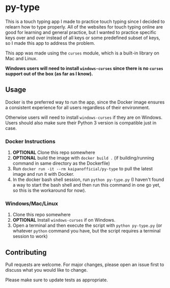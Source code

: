 # py-type
This is a touch typing app I made to practice touch typing since I decided to relearn how to type properly. All of the websites for touch typing online are good for learning and general practice, but I wanted to practice specific keys over and over instead of all keys or some predefined subset of keys, so I made this app to address the problem.

This app was made using the `curses` module, which is a built-in library on Mac and Linux.

**Windows users will need to install `windows-curses` since there is no `curses` support out of the box (as far as I know).**

## Usage

Docker is the preferred way to run the app, since the Docker image ensures a consistent experience for all users regardless of their environment.

Otherwise users will need to install `windows-curses` if they are on Windows. Users should also make sure their Python 3 version is compatible just in case.

### Docker Instructions
1. **OPTIONAL** Clone this repo somewhere
2. **OPTIONAL** build the image with `docker build .` (if building/running command in same directory as the Dockerfile)
3. Run `docker run -it --rm kaipanofficial/py-type` to pull the latest image and run it with Docker.
4. In the docker bash shell session, run `python py-type.py` (I haven't found a way to start the bash shell and then run this command in one go yet, so this is the workaround for now).

### Windows/Mac/Linux
1. Clone this repo somewhere
2. **OPTIONAL** Install `windows-curses` if on Windows.
3. Open a terminal and then execute the script with `python py-type.py` (or whatever `python` command you have, but the script requires a terminal session to work)

## Contributing

Pull requests are welcome. For major changes, please open an issue first
to discuss what you would like to change.

Please make sure to update tests as appropriate.